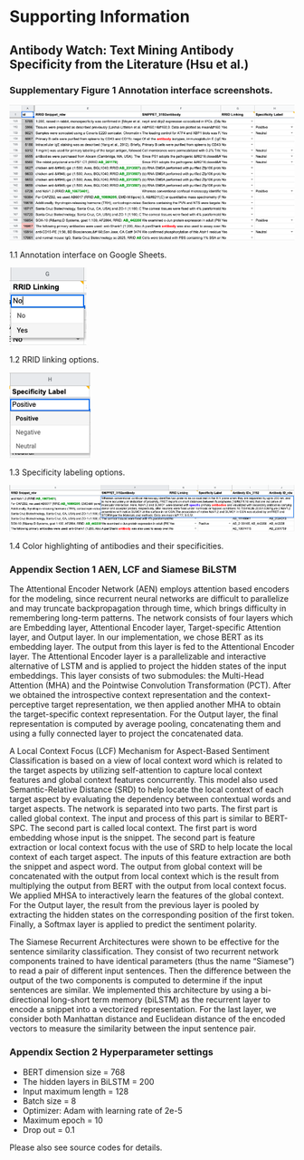 # Supporting Information
## Antibody Watch: Text Mining Antibody Specificity from the Literature (Hsu et al.) 
### Supplementary Figure 1 Annotation interface screenshots.
![Fig 1.1](SupImages/SupFig1-1.png)

1.1 Annotation interface on Google Sheets.

![Fig 1.2](SupImages/SupFig1-2.png)

1.2 RRID linking options.

![Fig 1.3](SupImages/SupFig1-3.png)

1.3 Specificity labeling options.

![Fig 1.4](SupImages/SupFig1-4.png)

1.4 Color highlighting of antibodies and their specificities.

### Appendix Section 1 AEN, LCF and Siamese BiLSTM 

The Attentional Encoder Network (AEN) employs attention based encoders for the modeling, since recurrent neural networks are difficult to parallelize and may truncate backpropagation through time, which brings difficulty in remembering long-term patterns. The network consists of four layers which are Embedding layer, Attentional Encoder layer, Target-specific Attention layer, and Output layer. In our implementation, we chose BERT as its embedding layer. The output from this layer is fed to the Attentional Encoder layer. The Attentional Encoder layer is a parallelizable and interactive alternative of LSTM and is applied to project the hidden states of the input embeddings. This layer consists of two submodules: the Multi-Head Attention (MHA) and the Pointwise Convolution Transformation (PCT). After we obtained the introspective context representation and the context-perceptive target representation, we then applied another MHA to obtain the target-specific context representation. For the Output layer, the final representation is computed by average pooling, concatenating them and using a fully connected layer to project the concatenated data.

A Local Context Focus (LCF) Mechanism for Aspect-Based Sentiment Classification is based on a view of local context word which is related to the target aspects by utilizing self-attention to capture local context features and global context features concurrently. This model also used Semantic-Relative Distance (SRD) to help locate the local context of each target aspect by evaluating the dependency between contextual words and target aspects. The network is separated into two parts. The first part is called global context. The input and process of this part is similar to BERT-SPC. The second part is called local context. The first part is word embedding whose input is the snippet. The second part is feature extraction or local context focus with the use of SRD to help locate the local context of each target aspect. The inputs of this feature extraction are both the snippet and aspect word. The output from global context will be concatenated with the output from local context which is the result from multiplying the output from BERT with the output from local context focus. We applied MHSA to interactively learn the features of the global context. For the Output layer, the result from the previous layer is pooled by extracting the hidden states on the corresponding position of the first token. Finally, a Softmax layer is applied to predict the sentiment polarity.

The Siamese Recurrent Architectures were shown to be effective for the sentence similarity classification. They consist of two recurrent network components trained to have identical parameters (thus the name “Siamese”) to read a pair of different input sentences. Then the difference between the output of the two components is computed to determine if the input sentences are similar. We implemented this architecture by using a bi-directional long-short term memory (biLSTM) as the recurrent layer to encode a snippet into a vectorized representation. For the last layer, we consider both Manhattan distance and Euclidean distance of the encoded vectors to measure the similarity between the input sentence pair.

### Appendix Section 2 Hyperparameter settings 
* BERT dimension size = 768
* The hidden layers in BiLSTM = 200
* Input maximum length = 128
* Batch size = 8
* Optimizer: Adam with learning rate of 2e-5
* Maximum epoch = 10
* Drop out = 0.1

Please also see source codes for details.
